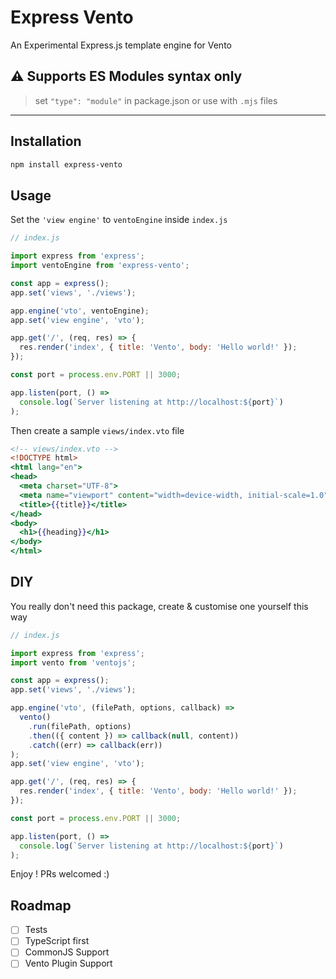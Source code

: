 # Express Vento

An Experimental Express.js template engine for Vento

## :warning: Supports ES Modules syntax only
> set `"type": "module"` in package.json or use with `.mjs` files
---

## Installation

```sh
npm install express-vento
```

## Usage

Set the `'view engine'` to `ventoEngine` inside `index.js`

```js
// index.js

import express from 'express';
import ventoEngine from 'express-vento';

const app = express();
app.set('views', './views');

app.engine('vto', ventoEngine);
app.set('view engine', 'vto'); 

app.get('/', (req, res) => {
  res.render('index', { title: 'Vento', body: 'Hello world!' });
});

const port = process.env.PORT || 3000;

app.listen(port, () =>
  console.log(`Server listening at http://localhost:${port}`)
);

```

Then create a sample `views/index.vto` file

```handlebars
<!-- views/index.vto -->
<!DOCTYPE html>
<html lang="en">
<head>
  <meta charset="UTF-8">
  <meta name="viewport" content="width=device-width, initial-scale=1.0">
  <title>{{title}}</title>
</head>
<body>
  <h1>{{heading}}</h1>
</body>
</html>
```

## DIY

You really don't need this package, create & customise one yourself this way

```js
// index.js

import express from 'express';
import vento from 'ventojs';

const app = express();
app.set('views', './views');

app.engine('vto', (filePath, options, callback) =>
  vento()
    .run(filePath, options)
    .then(({ content }) => callback(null, content))
    .catch((err) => callback(err))
);
app.set('view engine', 'vto'); 

app.get('/', (req, res) => {
  res.render('index', { title: 'Vento', body: 'Hello world!' });
});

const port = process.env.PORT || 3000;

app.listen(port, () =>
  console.log(`Server listening at http://localhost:${port}`)
);

```
Enjoy ! PRs welcomed :)

## Roadmap

- [ ] Tests
- [ ] TypeScript first
- [ ] CommonJS Support
- [ ] Vento Plugin Support

